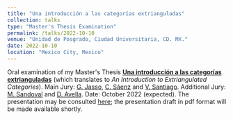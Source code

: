 ```yaml
---
title: "Una introducción a las categorías extrianguladas"
collection: talks
type: "Master's Thesis Examination"
permalink: /talks/2022-10-10
venue: "Unidad de Posgrado, Ciudad Universitaria, CD. MX."
date: 2022-10-10
location: "Mexico City, Mexico"
---
```


Oral examination of my Master's Thesis [**Una introducción a las categorías extrianguladas**](https://tesiunam.dgb.unam.mx:443/F/UECLCY6TT4XAQKD37J6SJDSGIQ9Q48Q4B6NRUK4NTLKM482RJ8-04436?func=service&doc_library=TES01&doc_number=000831398&line_number=0001&func_code=WEB-FULL&service_type=MEDIA%22) (which translates to _An Introduction to Extriangulated Categories_). Main Jury: [G. Jasso](https://www.maths.lu.se/staff/gustavo-jasso/), [C. Sáenz](http://lancelot.fciencias.unam.mx/index.php/nosotros/profesores-de-tiempo-completo/33-dra-edith-corina-saenz-valadez) and [V. Santiago](http://132.248.181.248/directorio/55702). Additional Jury: [M. Sandoval](https://sites.google.com/izt.uam.mx/marlisha) and [D. Avella](https://archive.fciencias.unam.mx/directorio/28396). Date: October 2022 (expected). The presentation may be consulted [here](https://dabnciencias.github.io/Examen_profesional); the presentation draft in pdf format will be made available shortly.
